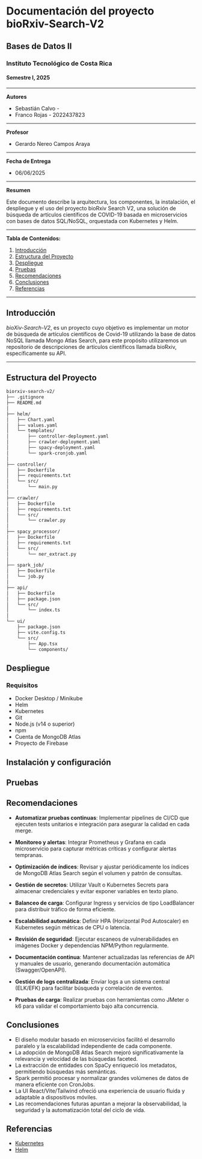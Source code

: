 # Documentación del proyecto bioRxiv-Search-V2

## Bases de Datos II

### Instituto Tecnológico de Costa Rica

#### Semestre I, 2025

---

**Autores**

- Sebastián Calvo - 
- Franco Rojas - 2022437823

---

**Profesor**

- Gerardo Nereo Campos Araya

---

**Fecha de Entrega**

- 06/06/2025

---

**Resumen** 

Este documento describe la arquitectura, los componentes, la instalación, el despliegue y el uso del proyecto bioRxiv Search V2, una solución de búsqueda de artículos científicos de COVID-19 basada en microservicios con bases de datos SQL/NoSQL, orquestada con Kubernetes y Helm.

---

**Tabla de Contenidos:**

1. [Introducción](#introducción)
2. [Estructura del Proyecto](#estructura-del-proyecto)
3. [Despliegue](#despliegue)
4. [Pruebas](#pruebas)
5. [Recomendaciones](#recomendaciones)
6. [Conclusiones](#conclusiones)
7. [Referencias]()

---

## Introducción

*bioXiv-Search-V2*, es un proyecto cuyo objetivo es implementar un motor de búsqueda de artículos científicos de Covid-19 utilizando la base de datos NoSQL llamada Mongo Atlas Search, para este propósito utilizaremos un repositorio de descripciones de artículos científicos llamada bioRxiv, específicamente su API.

---

## Estructura del Proyecto

```bash
biorxiv-search-v2/
├── .gitignore
├── README.md
│
├── helm/
│   ├── Chart.yaml
│   ├── values.yaml
│   └── templates/
│       ├── controller-deployment.yaml
│       ├── crawler-deployment.yaml
│       ├── spacy-deployment.yaml
│       └── spark-cronjob.yaml
│
├── controller/
│   ├── Dockerfile
│   ├── requirements.txt
│   └── src/
│       └── main.py
│
├── crawler/
│   ├── Dockerfile
│   ├── requirements.txt
│   └── src/
│       └── crawler.py
│
├── spacy_processor/
│   ├── Dockerfile
│   ├── requirements.txt
│   └── src/
│       └── ner_extract.py
│
├── spark_job/
│   ├── Dockerfile
│   └── job.py
│
├── api/
│   ├── Dockerfile
│   ├── package.json
│   └── src/
│       └── index.ts
│
└── ui/
    ├── package.json
    ├── vite.config.ts
    └── src/
        ├── App.tsx
        └── components/
```

## Despliegue

### Requisitos

- Docker Desktop / Minikube
- Helm
- Kubernetes
- Git
- Node.js (v14 o superior)
- npm
- Cuenta de MongoDB Atlas
- Proyecto de Firebase

## Instalación y configuración

## Pruebas

## Recomendaciones

- **Automatizar pruebas continuas**: Implementar pipelines de CI/CD que ejecuten tests unitarios e integración para asegurar la calidad en cada merge.

- **Monitoreo y alertas**: Integrar Prometheus y Grafana en cada microservicio para capturar métricas críticas y configurar alertas tempranas.

- **Optimización de índices**: Revisar y ajustar periódicamente los índices de MongoDB Atlas Search según el volumen y patrón de consultas.

- **Gestión de secretos**: Utilizar Vault o Kubernetes Secrets para almacenar credenciales y evitar exponer variables en texto plano.

- **Balanceo de carga**: Configurar Ingress y servicios de tipo LoadBalancer para distribuir tráfico de forma eficiente.

- **Escalabilidad automática**: Definir HPA (Horizontal Pod Autoscaler) en Kubernetes según métricas de CPU o latencia.

- **Revisión de seguridad**: Ejecutar escaneos de vulnerabilidades en imágenes Docker y dependencias NPM/Python regularmente.

- **Documentación continua**: Mantener actualizadas las referencias de API y manuales de usuario, generando documentación automática (Swagger/OpenAPI).

- **Gestión de logs centralizada**: Enviar logs a un sistema central (ELK/EFK) para facilitar búsqueda y correlación de eventos.

- **Pruebas de carga**: Realizar pruebas con herramientas como JMeter o k6 para validar el comportamiento bajo alta concurrencia.

## Conclusiones

- El diseño modular basado en microservicios facilitó el desarrollo paralelo y la escalabilidad independiente de cada componente.
- La adopción de MongoDB Atlas Search mejoró significativamente la relevancia y velocidad de las búsquedas faceted.
- La extracción de entidades con SpaCy enriqueció los metadatos, permitiendo búsquedas más semánticas.
- Spark permitió procesar y normalizar grandes volúmenes de datos de manera eficiente con CronJobs.
- La UI React/Vite/Tailwind ofreció una experiencia de usuario fluida y adaptable a dispositivos móviles.
- Las recomendaciones futuras apuntan a mejorar la observabilidad, la seguridad y la automatización total del ciclo de vida.

## Referencias

- [Kubernetes](https://kubernetes.io/docs/)
- [Helm](https://helm.sh/docs/)